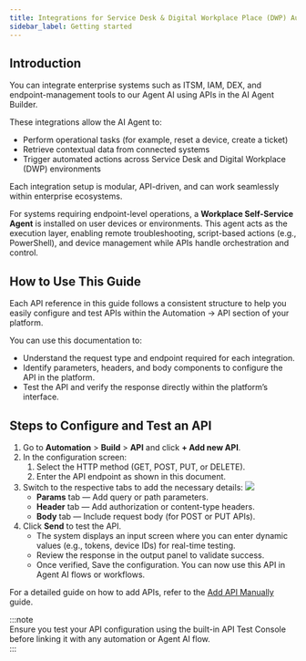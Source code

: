```yaml
---
title: Integrations for Service Desk & Digital Workplace Place (DWP) Automation
sidebar_label: Getting started
---
```


## Introduction

You can integrate enterprise systems such as ITSM, IAM, DEX, and endpoint-management tools to our Agent AI using APIs in the AI Agent Builder.


These integrations allow the AI Agent to:
- Perform operational tasks (for example, reset a device, create a ticket)  
- Retrieve contextual data from connected systems  
- Trigger automated actions across Service Desk and Digital Workplace (DWP) environments


Each integration setup is modular, API-driven, and can work seamlessly within enterprise ecosystems. 

For systems requiring endpoint-level operations, a **Workplace Self-Service Agent** is installed on user devices or environments. This agent acts as the execution layer, enabling remote troubleshooting, script-based actions (e.g., PowerShell), and device management while APIs handle orchestration and control.

<!--
## How It Works

Enterprise integrations are powered through secure API connections between Yellow.ai and third-party systems such as ITSM, HRMS, or device management tools.  
Once APIs are configured, your AI Agent can authenticate, exchange data, and execute automated actions.

1. **Authenticate** — Establish connection with the target system using credentials such as OAuth tokens or API keys.  
2. **Fetch Identifiers** — Retrieve necessary details (for example, device ID, user ID, or ticket number).  
3. **Execute Actions** — Perform defined operations like restarting a service, fetching system status, or creating a ticket.  
4. **Log Results** — Responses are logged and can be synced to analytics dashboards or ITSM systems for audit visibility.

-->

## How to Use This Guide
Each API reference in this guide follows a consistent structure to help you easily configure and test APIs within the Automation → API section of your platform.

You can use this documentation to:
- Understand the request type and endpoint required for each integration.
- Identify parameters, headers, and body components to configure the API in the platform.
- Test the API and verify the response directly within the platform’s interface.


<!--

## Audience
This documentation is intended for:
* IT Administrators – managing integration setup and credentials
* Automation Architects – designing workflows involving external systems
* Platform Engineers – implementing API configurations and troubleshooting integrations
-->

## Steps to Configure and Test an API

1. Go to **Automation** > **Build** > **API** and click **+ Add new API**.
2. In the configuration screen:
   1. Select the HTTP method (GET, POST, PUT, or DELETE).
   2. Enter the API endpoint as shown in this document.
3. Switch to the respective tabs to add the necessary details:
   <img src="https://i.ibb.co/mZ6R8xx/1.png"/>
   * **Params** tab — Add query or path parameters.
   * **Header** tab — Add authorization or content-type headers.
   * **Body** tab — Include request body (for POST or PUT APIs).
4. Click **Send** to test the API.
   * The system displays an input screen where you can enter dynamic values (e.g., tokens, device IDs) for real-time testing.
   * Review the response in the output panel to validate success.
   * Once verified, Save the configuration. You can now use this API in Agent AI flows or workflows.


For a detailed guide on how to add APIs, refer to the [Add API Manually](https://docs.yellow.ai/docs/platform_concepts/studio/api/add-api#add-api-manually) guide.

:::note  
Ensure you test your API configuration using the built-in API Test Console before linking it with any automation or Agent AI flow.  
:::